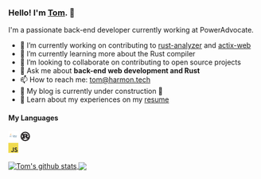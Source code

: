### Hello! I'm [Tom](https://harmon.tech). 👋


I'm a passionate back-end developer currently working at PowerAdvocate.

- 🔭 I’m currently working on contributing to [rust-analyzer](https://github.com/rust-analyzer/rust-analyzer) and [actix-web](https://github.com/actix/actix-web)
- 🌱 I’m currently learning more about the Rust compiler
- 🤝 I’m looking to collaborate on contributing to open source projects
- 💬 Ask me about **back-end web development and Rust**
- 📫 How to reach me: [tom@harmon.tech](mailto:tom@harmon.tech)
- 📖 My blog is currently under construction 🚧
- 📄 Learn about my experiences on my [resume](https://harmon.tech/resume)

#### My Languages
<code><img height="20" src="https://raw.githubusercontent.com/github/explore/80688e429a7d4ef2fca1e82350fe8e3517d3494d/topics/java/java.png"></code>
<code><img height="20" src="https://raw.githubusercontent.com/github/explore/80688e429a7d4ef2fca1e82350fe8e3517d3494d/topics/rust/rust.png"></code>    
<code><img height="20" src="https://raw.githubusercontent.com/github/explore/80688e429a7d4ef2fca1e82350fe8e3517d3494d/topics/javascript/javascript.png"></code>    

<a href="https://github.com/goodSyntax808">
  <img align="center" src="https://github-readme-stats.anuraghazra1.vercel.app/api?username=goodSyntax808&show_icons=true&include_all_commits=true&count_private=true&theme=gruvbox" alt="Tom's github stats" />
</a>
<a href="https://github.com/goodSyntax808">
  <!-- Change the `github-readme-stats.anuraghazra1.vercel.app` to `github-readme-stats.vercel.app`  -->
  <img align="center" src="https://github-readme-stats.vercel.app/api/top-langs/?username=goodSyntax808&layout=compact&theme=gruvbox&hide=html" />
</a>
